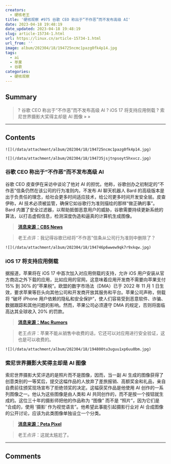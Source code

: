 ```yaml
---
creators:
  - 硬核老王
title: '硬核观察 #975 谷歌 CEO 称出于“不作恶”而不发布高级 AI'
date: 2023-04-18 19:48:19
date_updated: 2023-04-18 19:48:19
slug: article-15734-1.html
url: https://linux.cn/article-15734-1.html
url_from: ''
image: album/202304/18/194725ncmc1pazg0fk4p14.jpg
tags:
  - ai
  - 苹果
  - 谷歌
categories:
  - 硬核观察
---
```


## Summary

> ? 谷歌 CEO 称出于“不作恶”而不发布高级 AI
> ? iOS 17 将支持应用侧载
> ? 索尼世界摄影大奖得主却是 AI 图像
> » 
> »

***

<!-- more -->

## Contents

`![](/data/attachment/album/202304/18/194725ncmc1pazg0fk4p14.jpg)`

`![](/data/attachment/album/202304/18/194735jsjtnpsoyt5hxvcz.jpg)`

### 谷歌 CEO 称出于“不作恶”而不发布高级 AI

谷歌 CEO 皮查伊在采访中谈论了他对 AI 的担忧。他称，谷歌创办之初制定的“不作恶”信条仍然在该公司的行为准则内，不发布 AI 聊天机器人 Bard 的高级版本是出于负责任的理念，给社会更多时间适应技术，给公司更多时间开发安全层。皮查伊称，AI 技术必须被监管，确保它如谷歌行为准则描绘的那样“做正确的事”。Bard 内置了安全过滤器，以帮助抵御恶意用户的威胁，谷歌需要持续更新系统的算法，以打击虚假信息，检测深度伪造和逼真的计算机生成图像。

> 
> **[消息来源：CBS News](https://www.cbsnews.com/news/how-googles-dont-be-evil-motto-has-evolved-for-ai-age-60-minutes-2023-04-16/)**
> 
> 
> 

> 
> 老王点评：我记得谷歌已经将“不作恶”信条从公司行为准则中删除了？
> 
> 
> 

`![](/data/attachment/album/202304/18/194746p6wwew9qk7r9xkqw.jpg)`

### iOS 17 将支持应用侧载

据报道，苹果将在 iOS 17 中首次加入对应用侧载的支持，允许 iOS 用户安装从官方商店之外下载的应用，比如应用的官网，这意味着应用开发商不需要向苹果支付 15% 到 30% 的“苹果税”。欧盟的数字市场法（DMA）已于 2022 年 11 月 1 日生效，要求苹果等巨头向其他公司和开发商开放其服务和平台。苹果公司声称，侧载将 “破坏 iPhone 用户依赖的隐私和安全保护”，使人们容易受到恶意软件、诈骗、数据跟踪和其他问题的影响。然而，苹果公司必须遵守 DMA 的规定，否则将面临高达其全球收入 20% 的罚款。

> 
> **[消息来源：Mac Rumors](https://www.macrumors.com/2023/04/17/app-sideloading-support-coming-ios-17/)**
> 
> 
> 

> 
> 老王点评：苹果不能从销售中收费的话，它还可以对应用进行安全验证，这也是可以收费的。
> 
> 
> 

`![](/data/attachment/album/202304/18/194800tu3uguu1xp6uu0bm.jpg)`

### 索尼世界摄影大奖得主却是 AI 图像

索尼世界摄影大奖评选的是照片而不是图像，因而，当一副 AI 生成的图像获得了创意类别的一等奖后，提交这幅作品的人放弃了差旅报销、高额奖金和礼品，亲自自费前往颁奖现场宣布了拒绝领奖的决定。这幅获奖作品是他使用 AI 创作的一系列图像之一。他认为这些图像是由人类和 AI 共同创作的，而不是按一个按钮就生成的。这位三十年的摄影师把他的作品称为 “图像” 而不是 “照片”，因为它们是 “合成的，使用 ‘摄影’ 作为视觉语言”。他希望此事能引起摄影行业对 AI 合成图像的公开讨论，应该为此类图像单独设立一个分类。

> 
> **[消息来源：Peta Pixel](https://petapixel.com/2023/04/14/artist-refuses-prize-after-his-ai-image-wins-at-top-photo-contest/)**
> 
> 
> 

> 
> 老王点评：这就太尴尬了。
> 
> 
>

***

## Comments
